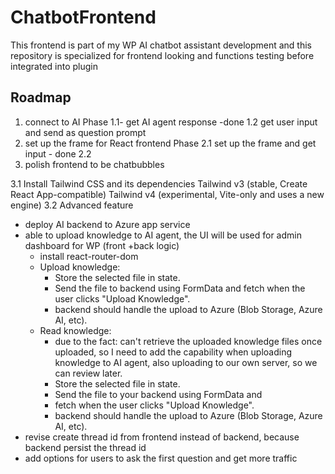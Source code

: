 # ChatbotFrontend

This frontend is part of my WP AI chatbot assistant development and this repository is specialized for frontend looking and functions testing before integrated into plugin

## Roadmap
  1. connect to AI
  Phase 1.1- get  AI agent response -done
  1.2 get user input and send as question prompt
  2. set up the frame for React frontend
  Phase 2.1 set up the frame and get input - done
  2.2 
  3. polish frontend to be chatbubbles

  3.1 Install Tailwind CSS and its dependencies 
   Tailwind v3 (stable, Create React App-compatible)
   Tailwind v4 (experimental, Vite-only and uses a new engine)
  3.2 Advanced feature
  - deploy AI backend to Azure app service 
  - able to upload knowledge to AI agent, the UI will be used for admin dashboard for WP (front +back logic)
    - install react-router-dom
    - Upload knowledge:
      - Store the selected file in state.
      - Send the file to backend using FormData and fetch when the user clicks "Upload Knowledge".
      - backend should handle the upload to Azure (Blob Storage, Azure AI, etc).
    - Read knowledge:
      - due to the fact: can't retrieve the uploaded knowledge files once uploaded, so I need to add the capability when uploading knowledge to AI agent, also uploading to our own server, so we can review later.
      - Store the selected file in state.
      - Send the file to your backend using FormData and 
      - fetch when the user clicks "Upload Knowledge".
      - backend should handle the upload to Azure (Blob Storage, Azure AI, etc).
  - revise create thread id from frontend instead of backend, because backend persist the thread id
  - add options for users to ask the first question and get more traffic